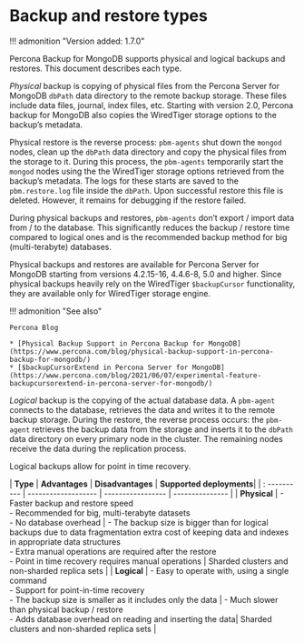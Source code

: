 # Backup and restore types

!!! admonition "Version added: 1.7.0" 

Percona Backup for MongoDB supports physical and logical backups and restores. This document describes each type.

*Physical* backup is copying of physical files from the Percona Server for MongoDB `dbPath` data directory to the remote backup storage. These files include data files, journal, index files, etc. Starting with version 2.0, Percona backup for MongoDB also copies the WiredTiger storage options to the backup’s metadata. 

Physical restore is the reverse process: `pbm-agents` shut down the `mongod` nodes, clean up the `dbPath` data directory and copy the physical files from the storage to it. During this process, the ``pbm-agents`` temporarily start the ``mongod`` nodes using the the WiredTiger storage options retrieved from the backup’s metadata. The logs for these starts are saved to the ``pbm.restore.log`` file inside the ``dbPath``. Upon successful restore this file is deleted. However, it remains for debugging if the restore failed. 

During physical backups and restores, ``pbm-agents`` don’t export / import data from / to the database. This significantly reduces the backup / restore time compared to logical ones and is the recommended backup method for big (multi-terabyte) databases.

Physical backups and restores are available for Percona Server for MongoDB starting from versions 4.2.15-16, 4.4.6-8, 5.0 and higher. Since physical backups heavily rely on the WiredTiger `$backupCursor` functionality, they are available only for WiredTiger storage engine.

!!! admonition "See also"

    Percona Blog

    * [Physical Backup Support in Percona Backup for MongoDB](https://www.percona.com/blog/physical-backup-support-in-percona-backup-for-mongodb/)
    * [$backupCursorExtend in Percona Server for MongoDB](https://www.percona.com/blog/2021/06/07/experimental-feature-backupcursorextend-in-percona-server-for-mongodb/)

*Logical* backup is the copying of the actual database data. A `pbm-agent` connects to the database, retrieves the data and writes it to the remote backup storage. During the restore, the reverse process occurs: the ``pbm-agent`` retrieves the backup data from the storage and inserts it to the ``dbPath`` data directory on every primary node in the cluster. The remaining nodes receive the data during the replication process.

Logical backups allow for point in time recovery. 

| **Type**     | **Advantages**      | **Disadvantages** | **Supported deployments**|
| : ---------- | ------------------- | ----------------- | --------------- | 
| **Physical** | - Faster backup and restore speed <br> - Recommended for big, multi-terabyte datasets <br> - No database overhead | - The backup size is bigger than for logical backups due to data fragmentation extra cost of keeping data and indexes in appropriate data structures <br> - Extra manual operations are required after the restore <br> - Point in time recovery requires manual operations | Sharded clusters and non-sharded replica sets | 
| **Logical**  | - Easy to operate with, using a single command <br> - Support for point-in-time recovery <br> - The backup size is smaller as it includes only the data | - Much slower than physical backup / restore <br> - Adds database overhead on reading and inserting the data| Sharded clusters and non-sharded replica sets | 


